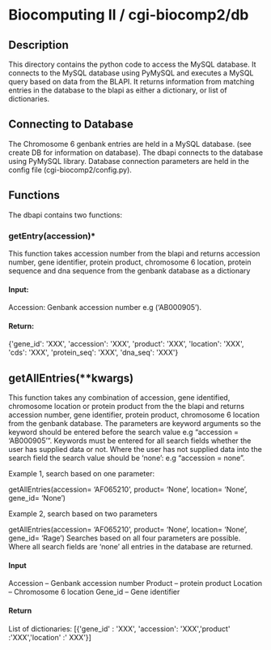 Biocomputing II / cgi-biocomp2/db
=================================

Description
-----------

This directory contains the python code to access the MySQL database. It connects to the MySQL database using PyMySQL and executes a MySQL query based on data from the BLAPI. It returns information from matching entries in the database to the blapi as either a dictionary, or list of dictionaries. 


Connecting to Database
----------------------
The Chromosome 6 genbank entries are held in a MySQL database. (see create DB for information on database). The dbapi connects to the database using PyMySQL library. Database connection parameters are held in the config file (cgi-biocomp2/config.py).


Functions
----------
The dbapi contains two functions:

### getEntry(accession)*
This function takes accession number from the blapi and returns accession number, gene identifier, protein product, chromosome 6 location, protein sequence and dna sequence from the genbank database as a dictionary

#### Input:

Accession: Genbank accession number e.g (‘AB000905’). 

#### Return:

{'gene_id': 'XXX', 'accession': 'XXX', 'product': 'XXX', 'location': 'XXX', 
  'cds': 'XXX', 'protein_seq': 'XXX', 'dna_seq': 'XXX'}



## getAllEntries(**kwargs)

This function takes any combination of accession, gene identified, chromosome location or protein product from the the blapi and returns accession number, gene identifier, protein product, chromosome 6 location from the genbank database.
The parameters are keyword arguments so the keyword should be entered before the search value e.g “accession = ‘AB000905’”.
Keywords must be entered for all search fields whether the user has supplied data or not. Where the user has not supplied data into the search field the search value should be ‘none’: e.g “accession = none”. 

Example 1, search based on one parameter:

getAllEntries(accession= ‘AF065210’, product= ‘None’, location= ‘None’, gene_id= ‘None’)


Example 2, search based on two parameters 

getAllEntries(accession= ‘AF065210’, product= ‘None’, location= ‘None’, gene_id= ‘Rage’)
Searches based on all four parameters are possible. Where all search fields are ‘none’ all entries in the database are returned. 

#### Input

Accession – Genbank accession number 
Product – protein product
Location – Chromosome 6 location
Gene_id – Gene identifier

#### Return

List of dictionaries:
[{'gene_id' : 'XXX', 'accession': 'XXX','product' :'XXX','location' :' XXX'}]

